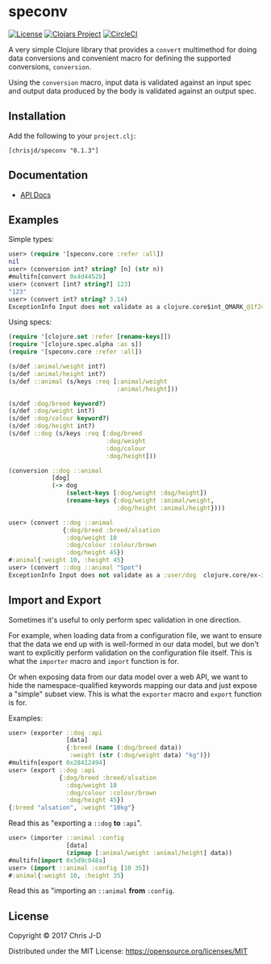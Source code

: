 # speconv

[![License](https://img.shields.io/github/license/chrisjd-uk/speconv.svg)](LICENSE)
[![Clojars Project](https://img.shields.io/clojars/v/chrisjd/speconv.svg)](https://clojars.org/chrisjd/speconv)
[![CircleCI](https://circleci.com/gh/chrisjd-uk/speconv.svg?style=svg)](https://circleci.com/gh/chrisjd-uk/speconv)

A very simple Clojure library that provides a `convert` multimethod
for doing data conversions and convenient macro for defining
the supported conversions, `conversion`.

Using the `conversion` macro, input data is validated against an input
spec and output data produced by the body is validated against an
output spec.


## Installation

Add the following to your `project.clj`:

```
[chrisjd/speconv "0.1.3"]
```


## Documentation

- [API Docs](https://chrisjd-uk.github.io/speconv/)


## Examples

Simple types:

``` clojure
user> (require '[speconv.core :refer :all])
nil
user> (conversion int? string? [n] (str n))
#multifn[convert 0x4d4452b]
user> (convert [int? string?] 123)
"123"
user> (convert int? string? 3.14)
ExceptionInfo Input does not validate as a clojure.core$int_QMARK_@1f24957a  clojure.core/ex-info (core.clj:4725)
```

Using specs:

``` clojure
(require '[clojure.set :refer [rename-keys]])
(require '[clojure.spec.alpha :as s])
(require '[speconv.core :refer :all])

(s/def :animal/weight int?)
(s/def :animal/height int?)
(s/def ::animal (s/keys :req [:animal/weight
                              :animal/height]))

(s/def :dog/breed keyword?)
(s/def :dog/weight int?)
(s/def :dog/colour keyword?)
(s/def :dog/height int?)
(s/def ::dog (s/keys :req [:dog/breed
                           :dog/weight
                           :dog/colour
                           :dog/height]))

(conversion ::dog ::animal
            [dog]
            (-> dog
                (select-keys [:dog/weight :dog/height])
                (rename-keys {:dog/weight :animal/weight,
                              :dog/height :animal/height})))
```

``` clojure
user> (convert ::dog ::animal
               {:dog/breed :breed/alsation
                :dog/weight 10
                :dog/colour :colour/brown
                :dog/height 45})
#:animal{:weight 10, :height 45}
user> (convert ::dog ::animal "Spot")
ExceptionInfo Input does not validate as a :user/dog  clojure.core/ex-info (core.clj:4725)
```


## Import and Export

Sometimes it's useful to only perform spec validation in one
direction.

For example, when loading data from a configuration file, we want to
ensure that the data we end up with is well-formed in our data model,
but we don't want to explicitly perform validation on the
configuration file itself.  This is what the `importer` macro and
`import` function is for.

Or when exposing data from our data model over a web API, we want to
hide the namespace-qualified keywords mapping our data and just expose
a "simple" subset view.  This is what the `exporter` macro and
`export` function is for.

Examples:

``` clojure
user> (exporter ::dog :api
                [data]
                {:breed (name (:dog/breed data))
                 :weight (str (:dog/weight data) "kg")})
#multifn[export 0x28412494]
user> (export ::dog :api
              {:dog/breed :breed/alsation
                :dog/weight 10
                :dog/colour :colour/brown
                :dog/height 45})
{:breed "alsation", :weight "10kg"}
```

Read this as "exporting a `::dog` **to** `:api`".

``` clojure
user> (importer ::animal :config
                [data]
                (zipmap [:animal/weight :animal/height] data))
#multifn[import 0x5d9c048a]
user> (import ::animal :config [10 35])
#:animal{:weight 10, :height 35}
```

Read this as "importing an `::animal` **from** `:config`.


## License

Copyright © 2017 Chris J-D

Distributed under the MIT License: https://opensource.org/licenses/MIT
